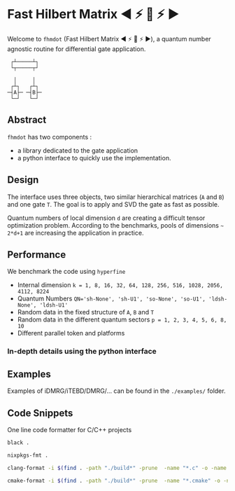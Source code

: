# Fast Hilbert Matrix :arrow_backward: :zap: :red_circle: :zap: :arrow_forward:

Welcome to `fhmdot` (Fast Hilbert Matrix​ :arrow_backward: :zap:
:red_circle: :zap: :arrow_forward:), a quantum number agnostic routine
for differential gate application.

```
 ┌┴─────┴┐ 
 └┬─────┬┘ 
           
  │     │
 ┌┴┐   ┌┴┐ 
─┤A├─ ─┤B├─
 └─┘   └─┘ 
```

## Abstract

`fhmdot` has two components :

* a library dedicated to the gate application <!-- which could be chained (:smirk_cat:) which give a new dimension for quantum gate application simulations.​ -->
* a python interface to quickly use the implementation.

## Design

The interface uses three objects, two similar hierarchical matrices
(`A` and `B`) and one gate `T`.  The goal is to apply and SVD the gate
as fast as possible.

Quantum numbers of local dimension `d` are creating a difficult tensor
optimization problem.  According to the benchmarks, pools of
dimensions `~ 2*d+1` are increasing the application in practice.

## Performance

We benchmark the code using `hyperfine`

* Internal dimension `k = 1, 8, 16, 32, 64, 128, 256, 516, 1028, 2056, 4112, 8224`
* Quantum Numbers `QN='sh-None', 'sh-U1', 'so-None', 'so-U1', 'ldsh-None', 'ldsh-U1'`
* Random data in the fixed structure of `A`, `B` and `T`
* Random data in the different quantum sectors `p = 1, 2, 3, 4, 5, 6, 8, 10`
* Different parallel token and platforms



### In-depth details using the python interface




## Examples

Examples of iDMRG/iTEBD/DMRG/... can be found in the `./examples/` folder.


## Code Snippets

One line code formatter for C/C++ projects

```bash
black .

nixpkgs-fmt .

clang-format -i $(find . -path "./build*" -prune  -name "*.c" -o -name "*.cpp" -o -name "*.h" -o -name "*.hpp")

cmake-format -i $(find . -path "./build*" -prune  -name "*.cmake" -o -name "CMakeLists.txt")
```
